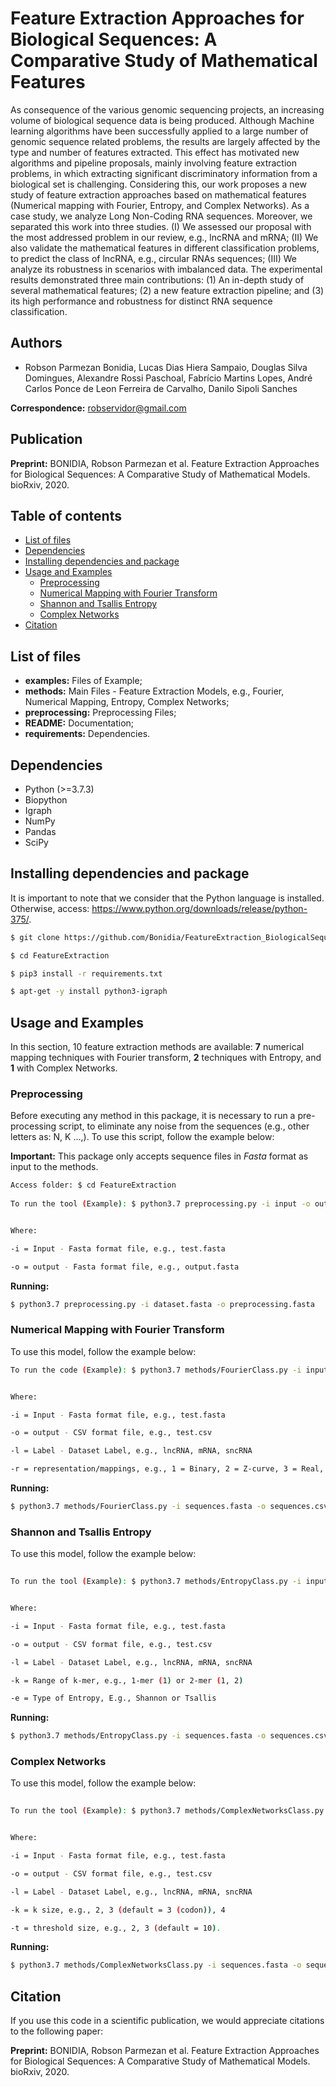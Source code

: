 # Feature Extraction Approaches for Biological Sequences: A Comparative Study of Mathematical Features

As consequence of the various genomic sequencing projects, an increasing volume of biological sequence data is being produced. Although Machine learning algorithms have been successfully applied to a large number of genomic sequence related problems, the results are largely affected by the type and number of features extracted. This effect has motivated new algorithms and pipeline proposals, mainly involving feature extraction problems, in which extracting significant discriminatory information from a biological set is challenging. Considering this, our work proposes a new study of feature extraction approaches based on mathematical features (Numerical mapping with Fourier, Entropy, and Complex Networks). As a case study, we analyze Long Non-Coding RNA sequences. Moreover, we separated this work into three studies. (I) We assessed our proposal with the most addressed problem in our review, e.g., lncRNA and mRNA; (II) We also validate the mathematical features in different classification problems, to predict the class of lncRNA, e.g., circular RNAs sequences; (III) We analyze its robustness in scenarios with imbalanced data. The experimental results demonstrated three main contributions: (1) An in-depth study of several mathematical features; (2) a new feature extraction pipeline; and (3) its high performance and robustness for distinct RNA sequence classification.


## Authors

* Robson Parmezan Bonidia, Lucas Dias Hiera Sampaio, Douglas Silva Domingues, Alexandre Rossi Paschoal, Fabrı́cio Martins Lopes, André Carlos Ponce de Leon Ferreira de Carvalho, Danilo Sipoli Sanches

**Correspondence:** robservidor@gmail.com


## Publication

**Preprint:** BONIDIA, Robson Parmezan et al. Feature Extraction Approaches for Biological Sequences: A Comparative Study of Mathematical Models. bioRxiv, 2020.


## Table of contents
* [List of files](#list-of-files)
* [Dependencies](#dependencies)
* [Installing dependencies and package](#installing-dependencies-and-package)
* [Usage and Examples](#usage-and-examples)
    * [Preprocessing](#preprocessing)
    * [Numerical Mapping with Fourier Transform](#numerical-mapping-with-fourier-transform)
    * [Shannon and Tsallis Entropy](#shannon-and-tsallis-entropy)
    * [Complex Networks](#complex-networks)
* [Citation](#citation)


## List of files

 - **examples:** Files of Example;
 - **methods:** Main Files - Feature Extraction Models, e.g., Fourier, Numerical Mapping, Entropy, Complex Networks;
 - **preprocessing:** Preprocessing Files;
 - **README:** Documentation;
 - **requirements:** Dependencies.


## Dependencies

- Python (>=3.7.3)
- Biopython
- Igraph
- NumPy 
- Pandas
- SciPy


## Installing dependencies and package

It is important to note that we consider that the Python language is installed. Otherwise, access: https://www.python.org/downloads/release/python-375/.

```sh
$ git clone https://github.com/Bonidia/FeatureExtraction_BiologicalSequences FeatureExtraction

$ cd FeatureExtraction

$ pip3 install -r requirements.txt

$ apt-get -y install python3-igraph
```


## Usage and Examples

In this section, 10 feature extraction methods are available: **7** numerical mapping techniques with Fourier transform, **2** techniques with Entropy, and **1** with Complex Networks.


### Preprocessing

Before executing any method in this package, it is necessary to run a pre-processing script, to eliminate any noise from the sequences (e.g., other letters as: N, K ...,). To use this script, follow the example below:

**Important:** This package only accepts sequence files in *Fasta* format as input to the methods.

```sh
Access folder: $ cd FeatureExtraction
 
To run the tool (Example): $ python3.7 preprocessing.py -i input -o output


Where:

-i = Input - Fasta format file, e.g., test.fasta

-o = output - Fasta format file, e.g., output.fasta
```

**Running:**

```sh
$ python3.7 preprocessing.py -i dataset.fasta -o preprocessing.fasta 
```


### Numerical Mapping with Fourier Transform

To use this model, follow the example below:

```sh
To run the code (Example): $ python3.7 methods/FourierClass.py -i input -o output -l label -r representation


Where:

-i = Input - Fasta format file, e.g., test.fasta

-o = output - CSV format file, e.g., test.csv

-l = Label - Dataset Label, e.g., lncRNA, mRNA, sncRNA

-r = representation/mappings, e.g., 1 = Binary, 2 = Z-curve, 3 = Real, 4 = Integer, 5 = EIIP, 6 = Complex Number, 7 = Atomic Number.
```

**Running:**

```sh
$ python3.7 methods/FourierClass.py -i sequences.fasta -o sequences.csv -l mRNA -r 2
```


### Shannon and Tsallis Entropy

To use this model, follow the example below:

```sh
 
To run the tool (Example): $ python3.7 methods/EntropyClass.py -i input -o output -l mRNA -k k-mer -e Entropy


Where:

-i = Input - Fasta format file, e.g., test.fasta

-o = output - CSV format file, e.g., test.csv

-l = Label - Dataset Label, e.g., lncRNA, mRNA, sncRNA

-k = Range of k-mer, e.g., 1-mer (1) or 2-mer (1, 2)

-e = Type of Entropy, E.g., Shannon or Tsallis
```

**Running:**

```sh
$ python3.7 methods/EntropyClass.py -i sequences.fasta -o sequences.csv -l mRNA -k 10 -e Shannon
```


### Complex Networks

To use this model, follow the example below:

```sh
 
To run the tool (Example): $ python3.7 methods/ComplexNetworksClass.py -i input -o output -l mRNA -k kmer -t threshold


Where:

-i = Input - Fasta format file, e.g., test.fasta

-o = output - CSV format file, e.g., test.csv

-l = Label - Dataset Label, e.g., lncRNA, mRNA, sncRNA

-k = k size, e.g., 2, 3 (default = 3 (codon)), 4

-t = threshold size, e.g., 2, 3 (default = 10).
```

**Running:**

```sh
$ python3.7 methods/ComplexNetworksClass.py -i sequences.fasta -o sequences.csv -l mRNA -k 3 -t 10
```

## Citation

If you use this code in a scientific publication, we would appreciate citations to the following paper:

**Preprint:** BONIDIA, Robson Parmezan et al. Feature Extraction Approaches for Biological Sequences: A Comparative Study of Mathematical Models. bioRxiv, 2020.
